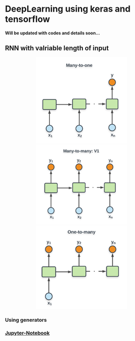 # DeepLearning using keras and tensorflow
#### Will be updated with codes and details soon...


## RNN with valriable length of input

<p align="center">
<img src="https://raw.githubusercontent.com/Nikeshbajaj/DeepLearning_TensorflowKeras/master/img/RNN_many2one.png" width="300"/>
<img src="https://raw.githubusercontent.com/Nikeshbajaj/DeepLearning_TensorflowKeras/master/img/RNN_many2manyV1.png" width="300"/>

<img src="https://raw.githubusercontent.com/Nikeshbajaj/DeepLearning_TensorflowKeras/master/img/RNN_one2many.png" width="300"/>
</p>

### Using generators
### [Jupyter-Notebook](https://github.com/Nikeshbajaj/DeepLearning_TensorflowKeras/blob/master/RNN_Different_Architectures.ipynb/)
